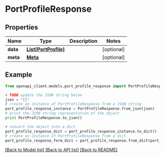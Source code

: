 # PortProfileResponse


## Properties

Name | Type | Description | Notes
------------ | ------------- | ------------- | -------------
**data** | [**List[PortProfile]**](PortProfile.md) |  | [optional] 
**meta** | [**Meta**](Meta.md) |  | [optional] 

## Example

```python
from openapi_client.models.port_profile_response import PortProfileResponse

# TODO update the JSON string below
json = "{}"
# create an instance of PortProfileResponse from a JSON string
port_profile_response_instance = PortProfileResponse.from_json(json)
# print the JSON string representation of the object
print PortProfileResponse.to_json()

# convert the object into a dict
port_profile_response_dict = port_profile_response_instance.to_dict()
# create an instance of PortProfileResponse from a dict
port_profile_response_form_dict = port_profile_response.from_dict(port_profile_response_dict)
```
[[Back to Model list]](../README.md#documentation-for-models) [[Back to API list]](../README.md#documentation-for-api-endpoints) [[Back to README]](../README.md)


